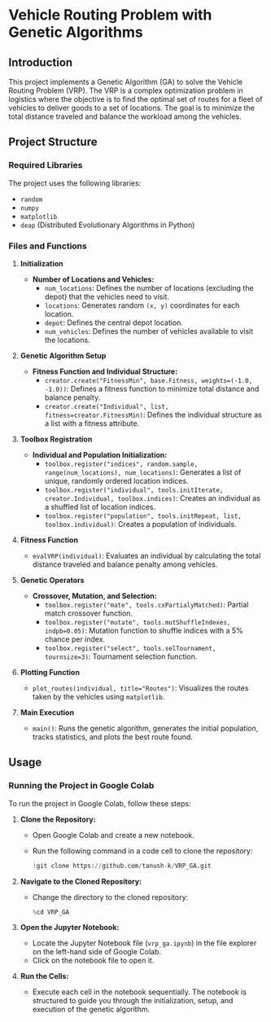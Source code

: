 # Vehicle Routing Problem with Genetic Algorithms

## Introduction

This project implements a Genetic Algorithm (GA) to solve the Vehicle Routing Problem (VRP). The VRP is a complex optimization problem in logistics where the objective is to find the optimal set of routes for a fleet of vehicles to deliver goods to a set of locations. The goal is to minimize the total distance traveled and balance the workload among the vehicles.

## Project Structure

### Required Libraries

The project uses the following libraries:
- `random`
- `numpy`
- `matplotlib`
- `deap` (Distributed Evolutionary Algorithms in Python)

### Files and Functions

1. **Initialization**
   - **Number of Locations and Vehicles:**
     - `num_locations`: Defines the number of locations (excluding the depot) that the vehicles need to visit.
     - `locations`: Generates random `(x, y)` coordinates for each location.
     - `depot`: Defines the central depot location.
     - `num_vehicles`: Defines the number of vehicles available to visit the locations.
   
2. **Genetic Algorithm Setup**
   - **Fitness Function and Individual Structure:**
     - `creator.create("FitnessMin", base.Fitness, weights=(-1.0, -1.0))`: Defines a fitness function to minimize total distance and balance penalty.
     - `creator.create("Individual", list, fitness=creator.FitnessMin)`: Defines the individual structure as a list with a fitness attribute.
   
3. **Toolbox Registration**
   - **Individual and Population Initialization:**
     - `toolbox.register("indices", random.sample, range(num_locations), num_locations)`: Generates a list of unique, randomly ordered location indices.
     - `toolbox.register("individual", tools.initIterate, creator.Individual, toolbox.indices)`: Creates an individual as a shuffled list of location indices.
     - `toolbox.register("population", tools.initRepeat, list, toolbox.individual)`: Creates a population of individuals.
   
4. **Fitness Function**
   - `evalVRP(individual)`: Evaluates an individual by calculating the total distance traveled and balance penalty among vehicles.

5. **Genetic Operators**
   - **Crossover, Mutation, and Selection:**
     - `toolbox.register("mate", tools.cxPartialyMatched)`: Partial match crossover function.
     - `toolbox.register("mutate", tools.mutShuffleIndexes, indpb=0.05)`: Mutation function to shuffle indices with a 5% chance per index.
     - `toolbox.register("select", tools.selTournament, tournsize=3)`: Tournament selection function.

6. **Plotting Function**
   - `plot_routes(individual, title="Routes")`: Visualizes the routes taken by the vehicles using `matplotlib`.

7. **Main Execution**
   - `main()`: Runs the genetic algorithm, generates the initial population, tracks statistics, and plots the best route found.

## Usage

### Running the Project in Google Colab

To run the project in Google Colab, follow these steps:

1. **Clone the Repository:**
   - Open Google Colab and create a new notebook.
   - Run the following command in a code cell to clone the repository:

     ```python
     !git clone https://github.com/tanush-k/VRP_GA.git
     ```

2. **Navigate to the Cloned Repository:**
   - Change the directory to the cloned repository:

     ```python
     %cd VRP_GA
     ```

3. **Open the Jupyter Notebook:**
   - Locate the Jupyter Notebook file (`vrp_ga.ipynb`) in the file explorer on the left-hand side of Google Colab.
   - Click on the notebook file to open it.

4. **Run the Cells:**
   - Execute each cell in the notebook sequentially. The notebook is structured to guide you through the initialization, setup, and execution of the genetic algorithm.


